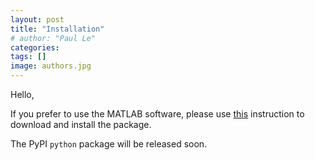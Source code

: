 ```yaml
---
layout: post
title: "Installation"
# author: "Paul Le"
categories: 
tags: []
image: authors.jpg
---
```

Hello,

If you prefer to use the MATLAB software, please use [this](http://control.asu.edu/TKL/index.html) instruction to download and install the package.

The PyPI `python` package will be released soon. 